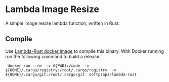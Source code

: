 # Lambda Image Resize

A simple image resize lambda function, written in Rust.

## Compile

Use [Lambda-Rust docker image](https://hub.docker.com/r/softprops/lambda-rust/) to compile this binary. With Docker running run the following command to build a release.

```
 docker run --rm  -v ${PWD}:/code  -v ${HOME}/.cargo/registry:/root/.cargo/registry  -v ${HOME}/.cargo/git:/root/.cargo/git  softprops/lambda-rust

```
